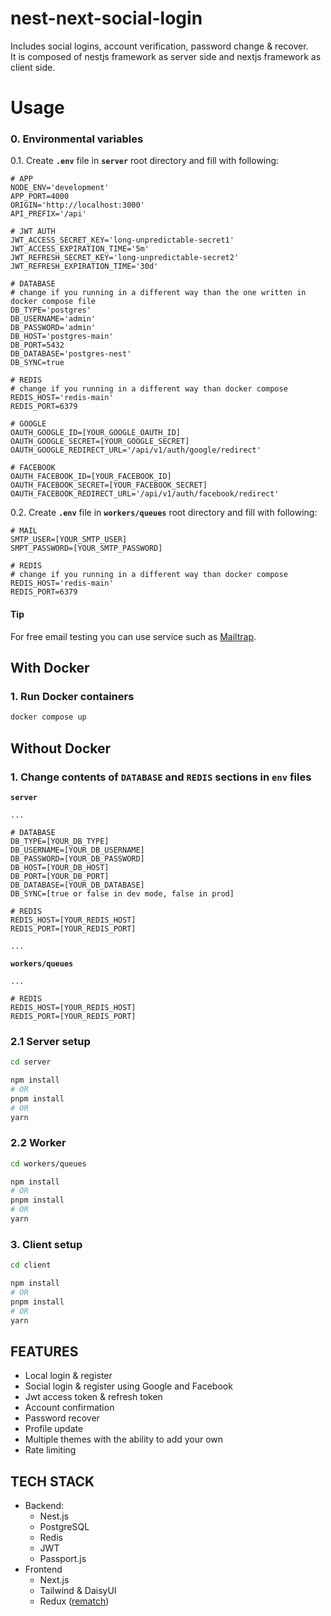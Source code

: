 # nest-next-social-login
Includes social logins, account verification, password change & recover.  
It is composed of nestjs framework as server side and nextjs framework as client side.

# Usage

###  0. Environmental variables
0.1. Create **``.env``** file in **``server``** root directory and fill with following:
```code
# APP
NODE_ENV='development'
APP_PORT=4000
ORIGIN='http://localhost:3000'
API_PREFIX='/api'

# JWT AUTH
JWT_ACCESS_SECRET_KEY='long-unpredictable-secret1'
JWT_ACCESS_EXPIRATION_TIME='5m'
JWT_REFRESH_SECRET_KEY='long-unpredictable-secret2'
JWT_REFRESH_EXPIRATION_TIME='30d'

# DATABASE
# change if you running in a different way than the one written in docker compose file
DB_TYPE='postgres'
DB_USERNAME='admin'
DB_PASSWORD='admin'
DB_HOST='postgres-main'
DB_PORT=5432
DB_DATABASE='postgres-nest'
DB_SYNC=true

# REDIS
# change if you running in a different way than docker compose
REDIS_HOST='redis-main'
REDIS_PORT=6379

# GOOGLE
OAUTH_GOOGLE_ID=[YOUR_GOOGLE_OAUTH_ID]
OAUTH_GOOGLE_SECRET=[YOUR_GOOGLE_SECRET]
OAUTH_GOOGLE_REDIRECT_URL='/api/v1/auth/google/redirect'

# FACEBOOK
OAUTH_FACEBOOK_ID=[YOUR_FACEBOOK_ID]
OAUTH_FACEBOOK_SECRET=[YOUR_FACEBOOK_SECRET]
OAUTH_FACEBOOK_REDIRECT_URL='/api/v1/auth/facebook/redirect'
``` 
0.2. Create **``.env``** file in **``workers/queues``** root directory and fill with following:

```code
# MAIL
SMTP_USER=[YOUR_SMTP_USER]
SMPT_PASSWORD=[YOUR_SMTP_PASSWORD]

# REDIS
# change if you running in a different way than docker compose
REDIS_HOST='redis-main'
REDIS_PORT=6379
``` 
#### **Tip**
For free email testing you can use service such as [Mailtrap](https://mailtrap.io/).

## With Docker

### 1. Run Docker containers
```bash
docker compose up 
```

## Without Docker
### 1. Change contents of ``DATABASE`` and ``REDIS`` sections in ``env`` files
**``server``**
```code
...

# DATABASE
DB_TYPE=[YOUR_DB_TYPE]
DB_USERNAME=[YOUR_DB_USERNAME]
DB_PASSWORD=[YOUR_DB_PASSWORD]
DB_HOST=[YOUR_DB_HOST]
DB_PORT=[YOUR_DB_PORT]
DB_DATABASE=[YOUR_DB_DATABASE]
DB_SYNC=[true or false in dev mode, false in prod]

# REDIS
REDIS_HOST=[YOUR_REDIS_HOST]
REDIS_PORT=[YOUR_REDIS_PORT]

...
```

**``workers/queues``**
```code
...

# REDIS
REDIS_HOST=[YOUR_REDIS_HOST]
REDIS_PORT=[YOUR_REDIS_PORT]
```
### 2.1 Server setup
```bash
cd server 
```
```bash
npm install 
# OR 
pnpm install 
# OR 
yarn
```

### 2.2 Worker
```bash
cd workers/queues
```
```bash
npm install 
# OR 
pnpm install 
# OR 
yarn
```

### 3. Client setup
```bash
cd client 
```
```bash
npm install 
# OR 
pnpm install 
# OR 
yarn
```

## FEATURES
- Local login & register
- Social login & register using Google and Facebook
- Jwt access token & refresh token
- Account confirmation
- Password recover
- Profile update
- Multiple themes with the ability to add your own
- Rate limiting

## TECH STACK
- Backend:
    - Nest.js
    - PostgreSQL
    - Redis
    - JWT
    - Passport.js
- Frontend
    - Next.js
    - Tailwind & DaisyUI
    - Redux ([rematch](https://rematchjs.org/))
